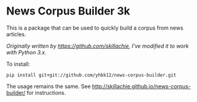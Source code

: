 # News Corpus Builder 3k

This is a package that can be used to quickly build a corpus from news articles. 

*Originally written by https://github.com/skillachie, I've modified it to work with Python 3.x.*

To install:

```pip install git+git://github.com/yhbk12/news-corpus-builder.git```

The usage remains the same. See http://skillachie.github.io/news-corpus-builder/ for instructions.
